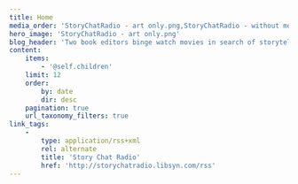 ```yaml
---
title: Home
media_order: 'StoryChatRadio - art only.png,StoryChatRadio - without movie screen.png'
hero_image: 'StoryChatRadio - art only.png'
blog_header: 'Two book editors binge watch movies in search of storytelling gems. Their sacrifice is your novel’s gain.'
content:
    items:
        - '@self.children'
    limit: 12
    order:
        by: date
        dir: desc
    pagination: true
    url_taxonomy_filters: true
link_tags:
    -
        type: application/rss+xml
        rel: alternate
        title: 'Story Chat Radio'
        href: 'http://storychatradio.libsyn.com/rss'
---
```


